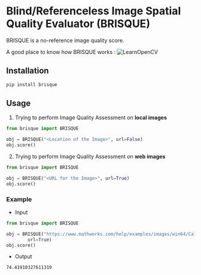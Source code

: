 # Blind/Referenceless Image Spatial Quality Evaluator (BRISQUE) 

BRISQUE is a no-reference image quality score.

A good place to know how BRISQUE works : ![LearnOpenCV](https://learnopencv.com/image-quality-assessment-brisque/)


## Installation

```bash
pip install brisque
```

## Usage

1. Trying to perform Image Quality Assessment on **local images** 
```python
from brisque import BRISQUE

obj = BRISQUE("<Location of the Image>", url=False)
obj.score()
```

2. Trying to perform Image Quality Assessment on **web images** 
```python
from brisque import BRISQUE

obj = BRISQUE("<URL for the Image>", url=True)
obj.score()
```

### Example

- Input
```python
from brisque import BRISQUE

obj = BRISQUE("https://www.mathworks.com/help/examples/images/win64/CalculateBRISQUEScoreUsingCustomFeatureModelExample_01.png", 
        url=True)
obj.score()
```
- Output
```
74.41910327611319
```